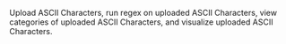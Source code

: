 Upload ASCII Characters, run regex on uploaded ASCII Characters, view categories of uploaded ASCII Characters, and visualize uploaded ASCII Characters.
